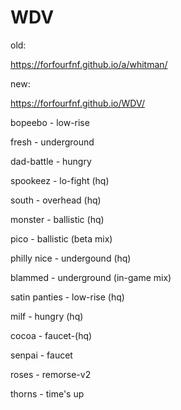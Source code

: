 # WDV

old:

https://forfourfnf.github.io/a/whitman/

new:

https://forfourfnf.github.io/WDV/

bopeebo - low-rise

fresh - underground

dad-battle - hungry

spookeez - lo-fight (hq)

south - overhead (hq)

monster - ballistic (hq)

pico - ballistic (beta mix)

philly nice - undergound (hq)

blammed - underground (in-game mix)

satin panties - low-rise (hq)

milf - hungry (hq)

cocoa - faucet-(hq)

senpai - faucet

roses - remorse-v2

thorns - time's up

